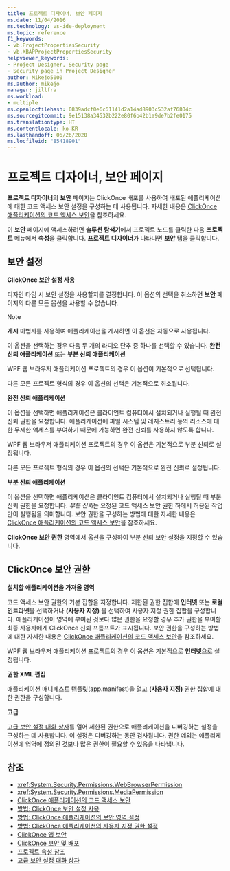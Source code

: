 ```yaml
---
title: 프로젝트 디자이너, 보안 페이지
ms.date: 11/04/2016
ms.technology: vs-ide-deployment
ms.topic: reference
f1_keywords:
- vb.ProjectPropertiesSecurity
- vb.XBAPProjectPropertiesSecurity
helpviewer_keywords:
- Project Designer, Security page
- Security page in Project Designer
author: Mikejo5000
ms.author: mikejo
manager: jillfra
ms.workload:
- multiple
ms.openlocfilehash: 0839adcf0e6c61141d2a14ad8903c532af76804c
ms.sourcegitcommit: 9e15138a34532b222e80f6b42b1a9de7b2fe0175
ms.translationtype: HT
ms.contentlocale: ko-KR
ms.lasthandoff: 06/26/2020
ms.locfileid: "85418901"
---
```

# <a name="security-page-project-designer"></a>프로젝트 디자이너, 보안 페이지

**프로젝트 디자이너**의 **보안** 페이지는 ClickOnce 배포를 사용하여 배포된 애플리케이션에 대한 코드 액세스 보안 설정을 구성하는 데 사용됩니다. 자세한 내용은 [ClickOnce 애플리케이션의 코드 액세스 보안](../../deployment/code-access-security-for-clickonce-applications.md)을 참조하세요.

이 **보안** 페이지에 액세스하려면 **솔루션 탐색기**에서 프로젝트 노드를 클릭한 다음 **프로젝트** 메뉴에서 **속성**을 클릭합니다. **프로젝트 디자이너**가 나타나면 **보안** 탭을 클릭합니다.

## <a name="security-settings"></a>보안 설정

 **ClickOnce 보안 설정 사용**

디자인 타임 시 보안 설정을 사용할지를 결정합니다. 이 옵션의 선택을 취소하면 **보안** 페이지의 다른 모든 옵션을 사용할 수 없습니다.

> [!NOTE]
> **게시** 마법사를 사용하여 애플리케이션을 게시하면 이 옵션은 자동으로 사용됩니다.

이 옵션을 선택하는 경우 다음 두 개의 라디오 단추 중 하나를 선택할 수 있습니다. **완전 신뢰 애플리케이션** 또는 **부분 신뢰 애플리케이션**

WPF 웹 브라우저 애플리케이션 프로젝트의 경우 이 옵션이 기본적으로 선택됩니다.

다른 모든 프로젝트 형식의 경우 이 옵션의 선택은 기본적으로 취소됩니다.

 **완전 신뢰 애플리케이션**

이 옵션을 선택하면 애플리케이션은 클라이언트 컴퓨터에서 설치되거나 실행될 때 완전 신뢰 권한을 요청합니다. 애플리케이션에 파일 시스템 및 레지스트리 등의 리소스에 대한 무제한 액세스를 부여하기 때문에 가능하면 완전 신뢰를 사용하지 않도록 합니다.

WPF 웹 브라우저 애플리케이션 프로젝트의 경우 이 옵션은 기본적으로 부분 신뢰로 설정됩니다.

다른 모든 프로젝트 형식의 경우 이 옵션의 선택은 기본적으로 완전 신뢰로 설정됩니다.

 **부분 신뢰 애플리케이션**

이 옵션을 선택하면 애플리케이션은 클라이언트 컴퓨터에서 설치되거나 실행될 때 부분 신뢰 권한을 요청합니다. *부분 신뢰*는 요청된 코드 액세스 보안 권한 하에서 허용된 작업만이 실행됨을 의미합니다. 보안 권한을 구성하는 방법에 대한 자세한 내용은 [ClickOnce 애플리케이션의 코드 액세스 보안](../../deployment/code-access-security-for-clickonce-applications.md)을 참조하세요.

**ClickOnce 보안 권한** 영역에서 옵션을 구성하여 부분 신뢰 보안 설정을 지정할 수 있습니다.

## <a name="clickonce-security-permissions"></a>ClickOnce 보안 권한

 **설치할 애플리케이션을 가져올 영역**

코드 액세스 보안 권한의 기본 집합을 지정합니다. 제한된 권한 집합에 **인터넷** 또는 **로컬 인트라넷**을 선택하거나 **(사용자 지정)** 을 선택하여 사용자 지정 권한 집합을 구성합니다. 애플리케이션이 영역에 부여된 것보다 많은 권한을 요청할 경우 추가 권한을 부여할 최종 사용자에게 ClickOnce 신뢰 프롬프트가 표시됩니다. 보안 권한을 구성하는 방법에 대한 자세한 내용은 [ClickOnce 애플리케이션의 코드 액세스 보안](../../deployment/code-access-security-for-clickonce-applications.md)을 참조하세요.

WPF 웹 브라우저 애플리케이션 프로젝트의 경우 이 옵션은 기본적으로 **인터넷**으로 설정됩니다.

 **권한 XML 편집**

애플리케이션 매니페스트 템플릿(app.manifest)을 열고 **(사용자 지정)** 권한 집합에 대한 권한을 구성합니다.

 **고급**

[고급 보안 설정 대화 상자](../../ide/reference/advanced-security-settings-dialog-box.md)를 열어 제한된 권한으로 애플리케이션을 디버깅하는 설정을 구성하는 데 사용합니다. 이 설정은 디버깅하는 동안 검사됩니다. 권한 예외는 애플리케이션에 영역에 정의된 것보다 많은 권한이 필요할 수 있음을 나타냅니다.

## <a name="see-also"></a>참조

- <xref:System.Security.Permissions.WebBrowserPermission>
- <xref:System.Security.Permissions.MediaPermission>
- [ClickOnce 애플리케이션의 코드 액세스 보안](../../deployment/code-access-security-for-clickonce-applications.md)
- [방법: ClickOnce 보안 설정 사용](../../deployment/how-to-enable-clickonce-security-settings.md)
- [방법: ClickOnce 애플리케이션의 보안 영역 설정](../../deployment/how-to-set-a-security-zone-for-a-clickonce-application.md)
- [방법: ClickOnce 애플리케이션의 사용자 지정 권한 설정](../../deployment/how-to-set-custom-permissions-for-a-clickonce-application.md)
- [ClickOnce 앱 보안](../../deployment/securing-clickonce-applications.md)
- [ClickOnce 보안 및 배포](../../deployment/clickonce-security-and-deployment.md)
- [프로젝트 속성 참조](../../ide/reference/project-properties-reference.md)
- [고급 보안 설정 대화 상자](../../ide/reference/advanced-security-settings-dialog-box.md)
